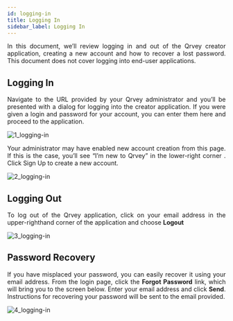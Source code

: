 ```yaml
---
id: logging-in
title: Logging In
sidebar_label: Logging In 
---
```


<div style="text-align: justify">

In this document, we’ll review logging in and out of the Qrvey creator application, creating a new account and how to recover a lost password. This document does not cover logging into end-user applications. 

## Logging In

Navigate to the URL provided by your Qrvey administrator and you’ll be presented with a dialog for logging into the creator application.  If you were given a login and password for your account,  you can enter them here and proceed to the application. 

![1_logging-in](assets/logging-in/1_logging-in.png#thumbnail-60)

Your administrator may have enabled new account creation from this page. If this is the case, you’ll see “I’m new to Qrvey” in the lower-right corner . Click Sign Up to create a new account.  

![2_logging-in](assets/logging-in/2_logging-in.png#thumbnail-60)

## Logging Out

To log out of the Qrvey application, click on your email address in the upper-righthand corner of the application and choose **Logout** 

![3_logging-in](assets/logging-in/3_logging-in.png#thumbnail-60)

## Password Recovery 
If you have misplaced your password, you can easily recover it using your email address. From the login page, click the **Forgot Password** link, which will bring you to the screen below.  Enter your email address and click **Send**. Instructions for recovering your password will be sent to the email provided. 

![4_logging-in](assets/logging-in/4_logging-in.png#thumbnail-60)